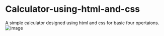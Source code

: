 # Calculator-using-html-and-css

A simple calculator designed using html and css for basic four opertaions.
![image](https://github.com/ayushekhawat/Calculator-using-html-and-css/assets/144920054/a6206078-d45c-436b-99f7-d4e3c101b7c9)

